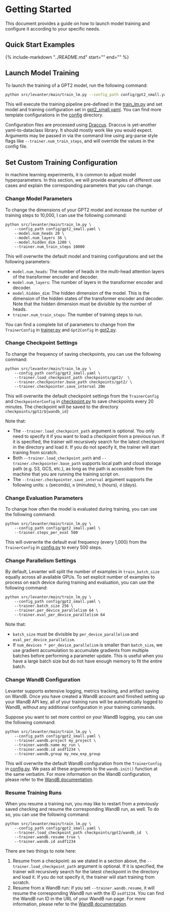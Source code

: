 # Getting Started

This document provides a guide on how to launch model training and configure it according to your specific needs.

## Quick Start Examples

{%
   include-markdown "../README.md"
   start="<!--levanter-user-guide-start-->"
   end="<!--levanter-user-guide-end-->"
%}

## Launch Model Training

To launch the training of a GPT2 model, run the following command:
```bash
python src/levanter/main/train_lm.py --config_path config/gpt2_small.yaml
```

This will execute the training pipeline pre-defined in the [train_lm.py](https://github.com/stanford-crfm/levanter/tree/main/src/levanter/main/train_lm.py) and set model and training configuration
set in [gpt2_small.yaml](https://github.com/stanford-crfm/levanter/tree/main/config/gpt2_small.yaml). You can find more template configurations in the [config](https://github.com/stanford-crfm/levanter/tree/main/config/) directory.

Configuration files are processed using [Draccus](https://github.com/dlwh/draccus). Draccus is yet-another yaml-to-dataclass library.
It should mostly work like you would expect. Arguments may be passed in via the command line using arg-parse style
flags like `--trainer.num_train_steps`, and will override the values in the config file.

## Set Custom Training Configuration
In machine learning experiments, it is common to adjust model hyperparameters. In this section, we will provide examples of different use cases
and explain the corresponding parameters that you can change.

### Change Model Parameters
To change the dimensions of your GPT2 model and increase the number of training steps to 10,000, I can use the following command:

```
python src/levanter/main/train_lm.py \
    --config_path config/gpt2_small.yaml \
    --model.num_heads 20 \
    --model.num_layers 36 \
    --model.hidden_dim 1280 \
    --trainer.num_train_steps 10000
```

This will overwrite the default model and training configurations and set the following parameters:
- `model.num_heads`: The number of heads in the multi-head attention layers of the transformer encoder and decoder.
- `model.num_layers`: The number of layers in the transformer encoder and decoder.
- `model.hidden_dim`: The hidden dimension of the model. This is the dimension of the hidden states of the transformer encoder and decoder. Note
that the hidden dimension must be divisible by the number of heads.
- `trainer.num_train_steps`: The number of training steps to run.

You can find a complete list of parameters to change from the `TrainerConfig` in [trainer.py](https://github.com/stanford-crfm/levanter/tree/main/src/levanter/trainer.py) and `Gpt2Config` in
[gpt2.py](https://github.com/stanford-crfm/levanter/tree/main/src/levanter/models/gpt2.py).

### Change Checkpoint Settings
To change the frequency of saving checkpoints, you can use the following command:

```
python src/levanter/main/train_lm.py \
    --config_path config/gpt2_small.yaml \
    --trainer.load_checkpoint_path checkpoints/gpt2/  \
    --trainer.checkpointer.base_path checkpoints/gpt2/ \
    --trainer.checkpointer.save_interval 20m
```

This will overwrite the default checkpoint settings from the `TrainerConfig` and `CheckpointerConfig` in [checkpoint.py](https://github.com/stanford-crfm/levanter/tree/main/src/levanter/checkpoint.py) to
save checkpoints every 20 minutes. The checkpoint will be saved to the directory `checkpoints/gpt2/${wandb_id}`

Note that:
- The `--trainer.load_checkpoint_path` argument is optional. You only need to specify it if you want to load a checkpoint from a previous
run. If it is specified, the trainer will recursively search for the latest checkpoint in the directory and load it.
If you do not specify it, the trainer will start training from scratch.
- Both `--trainer.load_checkpoint_path` and `--trainer.checkpointer.base_path` supports local path and cloud storage path (e.g. S3, GCS, etc.), as
long as the path is accessible from the machine that you are running the training script on.
- The `--trainer.checkpointer.save_interval` argument supports the following units: `s` (seconds), `m` (minutes), `h` (hours), `d` (days).

### Change Evaluation Parameters
To change how often the model is evaluated during training, you can use the following command:

```
python src/levanter/main/train_lm.py \
    --config_path config/gpt2_small.yaml \
    --trainer.steps_per_eval 500
```

This will overwrite the default eval frequency (every 1,000) from the `TrainerConfig` in [config.py](https://github.com/stanford-crfm/levanter/tree/main/src/levanter/config.py) to every 500 steps.

### Change Parallelism Settings
By default, Levanter will split the number of examples in `train_batch_size` equally across all available GPUs.
To set explicit number of examples to process on each device during training and evaluation, you can use the following command:

```
python src/levanter/main/train_lm.py \
    --config_path config/gpt2_small.yaml \
    --trainer.batch_size 256 \
    --trainer.per_device_parallelism 64 \
    --trainer.eval_per_device_parallelism 64
```

Note that:
- `batch_size` must be divisible by `per_device_parallelism` and `eval_per_device_parallelism`.
- If `num_devices * per_device_parallelism` is smaller than `batch_size`, we use gradient accumulation to accumulate gradients from multiple
batches before performing a parameter update. This is useful when you have a large batch size but do not have enough memory to fit the
entire batch.

### Change WandB Configuration
Levanter supports extensive logging, metrics tracking, and artifact saving on WandB. Once you have created a WandB account and finished setting up
your WandB API key, all of your training runs will be automatically logged to WandB, without any additional configuration in your training commands.

Suppose you want to set more control on your WandB logging, you can use the following command:

```
python src/levanter/main/train_lm.py \
    --config_path config/gpt2_small.yaml \
    --trainer.wandb.project my_project \
    --trainer.wandb.name my_run \
    --trainer.wandb.id asdf1234 \
    --trainer.wandb,group my_new_exp_group
```

This will overwrite the default WandB configuration from the `TrainerConfig` in [config.py](https://github.com/stanford-crfm/levanter/tree/main/src/levanter/config.py).
We pass all these arguments to the `wandb.init()` function at the same verbatim.
For more information on the WandB configuration, please refer to the [WandB documentation](https://docs.wandb.ai/ref/python/init).

### Resume Training Runs
When you resume a training run, you may like to restart from a previously saved checking and resume the corresponding WandB run, as well.
To do so, you can use the following command:

```
python src/levanter/main/train_lm.py \
    --config_path config/gpt2_small.yaml \
    --trainer.load_checkpoint_path checkpoints/gpt2/wandb_id  \
    --trainer.wandb.resume true \
    --trainer.wandb.id asdf1234
```

There are two things to note here:
1. Resume from a checkpoint: as we stated in a section above, the `--trainer.load_checkpoint_path` argument is optional. If it is specified,
the trainer will recursively search for the latest checkpoint in the directory and load it. If you do not specify it, the trainer will
start training from scratch.
2. Resume from a WandB run: if you set `--trainer.wandb.resume`, it will resume the corresponding WandB run with the ID `asdf1234`. You can
find the WandB run ID in the URL of your WandB run page. For more information, please refer to the
[WandB documentation](https://docs.wandb.ai/guides/runs/resuming).
